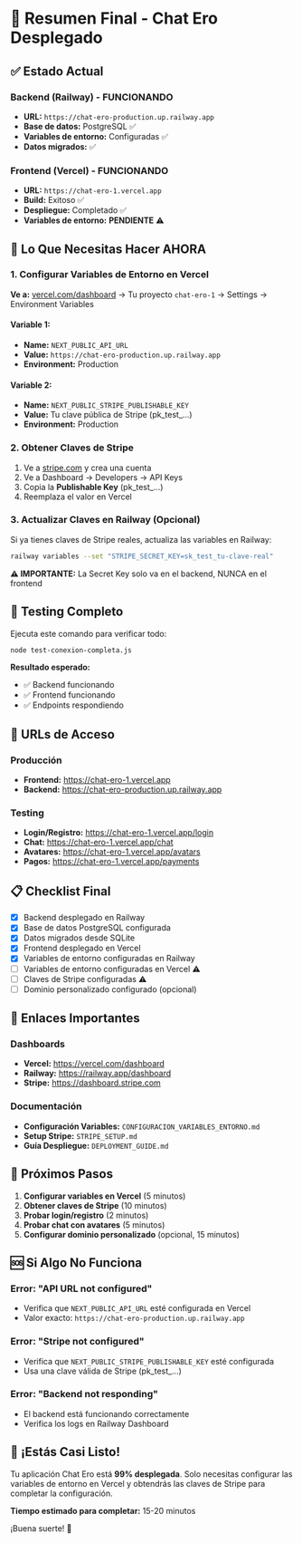# 🎉 Resumen Final - Chat Ero Desplegado

## ✅ Estado Actual

### Backend (Railway) - **FUNCIONANDO**
- **URL:** `https://chat-ero-production.up.railway.app`
- **Base de datos:** PostgreSQL ✅
- **Variables de entorno:** Configuradas ✅
- **Datos migrados:** ✅

### Frontend (Vercel) - **FUNCIONANDO**
- **URL:** `https://chat-ero-1.vercel.app`
- **Build:** Exitoso ✅
- **Despliegue:** Completado ✅
- **Variables de entorno:** **PENDIENTE** ⚠️

## 🔧 Lo Que Necesitas Hacer AHORA

### 1. Configurar Variables de Entorno en Vercel

**Ve a:** [vercel.com/dashboard](https://vercel.com/dashboard) → Tu proyecto `chat-ero-1` → Settings → Environment Variables

#### Variable 1:
- **Name:** `NEXT_PUBLIC_API_URL`
- **Value:** `https://chat-ero-production.up.railway.app`
- **Environment:** Production

#### Variable 2:
- **Name:** `NEXT_PUBLIC_STRIPE_PUBLISHABLE_KEY`
- **Value:** Tu clave pública de Stripe (pk_test_...)
- **Environment:** Production

### 2. Obtener Claves de Stripe

1. Ve a [stripe.com](https://stripe.com) y crea una cuenta
2. Ve a Dashboard → Developers → API Keys
3. Copia la **Publishable Key** (pk_test_...)
4. Reemplaza el valor en Vercel

### 3. Actualizar Claves en Railway (Opcional)

Si ya tienes claves de Stripe reales, actualiza las variables en Railway:

```bash
railway variables --set "STRIPE_SECRET_KEY=sk_test_tu-clave-real"
```

**⚠️ IMPORTANTE:** La Secret Key solo va en el backend, NUNCA en el frontend

## 🧪 Testing Completo

Ejecuta este comando para verificar todo:

```bash
node test-conexion-completa.js
```

**Resultado esperado:**
- ✅ Backend funcionando
- ✅ Frontend funcionando
- ✅ Endpoints respondiendo

## 🚀 URLs de Acceso

### Producción
- **Frontend:** https://chat-ero-1.vercel.app
- **Backend:** https://chat-ero-production.up.railway.app

### Testing
- **Login/Registro:** https://chat-ero-1.vercel.app/login
- **Chat:** https://chat-ero-1.vercel.app/chat
- **Avatares:** https://chat-ero-1.vercel.app/avatars
- **Pagos:** https://chat-ero-1.vercel.app/payments

## 📋 Checklist Final

- [x] Backend desplegado en Railway
- [x] Base de datos PostgreSQL configurada
- [x] Datos migrados desde SQLite
- [x] Frontend desplegado en Vercel
- [x] Variables de entorno configuradas en Railway
- [ ] Variables de entorno configuradas en Vercel ⚠️
- [ ] Claves de Stripe configuradas ⚠️
- [ ] Dominio personalizado configurado (opcional)

## 🔗 Enlaces Importantes

### Dashboards
- **Vercel:** https://vercel.com/dashboard
- **Railway:** https://railway.app/dashboard
- **Stripe:** https://dashboard.stripe.com

### Documentación
- **Configuración Variables:** `CONFIGURACION_VARIABLES_ENTORNO.md`
- **Setup Stripe:** `STRIPE_SETUP.md`
- **Guía Despliegue:** `DEPLOYMENT_GUIDE.md`

## 🎯 Próximos Pasos

1. **Configurar variables en Vercel** (5 minutos)
2. **Obtener claves de Stripe** (10 minutos)
3. **Probar login/registro** (2 minutos)
4. **Probar chat con avatares** (5 minutos)
5. **Configurar dominio personalizado** (opcional, 15 minutos)

## 🆘 Si Algo No Funciona

### Error: "API URL not configured"
- Verifica que `NEXT_PUBLIC_API_URL` esté configurada en Vercel
- Valor exacto: `https://chat-ero-production.up.railway.app`

### Error: "Stripe not configured"
- Verifica que `NEXT_PUBLIC_STRIPE_PUBLISHABLE_KEY` esté configurada
- Usa una clave válida de Stripe (pk_test_...)

### Error: "Backend not responding"
- El backend está funcionando correctamente
- Verifica los logs en Railway Dashboard

## 🎉 ¡Estás Casi Listo!

Tu aplicación Chat Ero está **99% desplegada**. Solo necesitas configurar las variables de entorno en Vercel y obtendrás las claves de Stripe para completar la configuración.

**Tiempo estimado para completar:** 15-20 minutos

¡Buena suerte! 🚀 